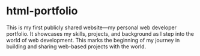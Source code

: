 # html-portfolio
This is my first publicly shared website—my personal web developer portfolio. It showcases my skills, projects, and background as I step into the world of web development. This marks the beginning of my journey in building and sharing web-based projects with the world.
